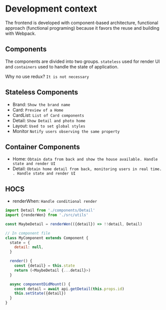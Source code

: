 # Development context

The frontend is developed with component-based architecture, functional approach (functional programing) because it favors the reuse and building with Webpack.

## Components

The components are divided into two groups. `stateless` used for render UI and `containers` used to handle the state of application.

Why no use redux?
`It is not necessary`

## Stateless Components

- Brand: `Show the brand name`
- Card: `Preview of a Home`
- CardList: `List of Card components`
- Detail: `Show Detail and photo home`
- Layout: `Used to set global styles`
- Monitor `Notify users observing the same property`

## Container Components

- Home: `Obtain data from back and show the house available. Handle state and render UI`
- Detail: `Obtain home detail from back, monitoring users in real time. . Handle state and render UI`

## HOCS

- renderWhen: `Handle conditional render`

```javascript
import Detail from './components/Detail'
import {renderWen} from './src/utils'

const MaybeDetail = renderWen(({detail}) => !!detail, Detail)

// In component file
class MyComponent extends Component {
  state = {
    detail: null,
  }

  render() {
    const {detail} = this.state
    return (<MaybeDetail {...detail}>)
  }

  async componentDidMount() {
    const detail = await api.getDetail(this.props.id)
    this.setState({detail})
  }
}
```
